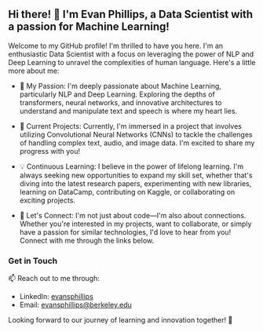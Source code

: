 ## Hi there! 👋 I'm Evan Phillips, a Data Scientist with a passion for Machine Learning!

Welcome to my GitHub profile! I'm thrilled to have you here. I'm an enthusiastic Data Scientist with a focus on leveraging the power of NLP and Deep Learning to unravel the complexities of human language. Here's a little more about me:

- 🧠 My Passion: I'm deeply passionate about Machine Learning, particularly NLP and Deep Learning. Exploring the depths of transformers, neural networks, and innovative architectures to understand and manipulate text and speech is where my heart lies.

- 🚀 Current Projects: Currently, I'm immersed in a project that involves utilizing Convolutional Neural Networks (CNNs) to tackle the challenges of handling complex text, audio, and image data. I'm excited to share my progress with you!

- 💡 Continuous Learning: I believe in the power of lifelong learning. I'm always seeking new opportunities to expand my skill set, whether that's diving into the latest research papers, experimenting with new libraries, learning on DataCamp, contributing on Kaggle, or collaborating on exciting projects.

- 🤝 Let's Connect: I'm not just about code—I'm also about connections. Whether you're interested in my projects, want to collaborate, or simply have a passion for similar technologies, I'd love to hear from you! Connect with me through the links below.

### Get in Touch

📫 Reach out to me through:
- LinkedIn: [evansphillips](https://www.linkedin.com/in/evansphillips/)
- Email: evansphillips@berkeley.edu

Looking forward to our journey of learning and innovation together! 🚀
